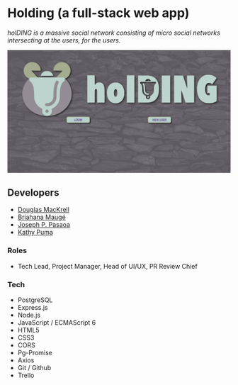 # Holding (a full-stack web app)

*holDING is a massive social network consisting of micro social networks intersecting at the users, for the users.*

![Landing Page Screenshot](./readme/landing_screenshot.png)

## Developers
+ [Douglas MacKrell](https://github.com/DouglasMacKrell)
+ [Briahana Maugé](https://github.com/Briahana-Mauge)
+ [Joseph P. Pasaoa](https://github.com/joseph-p-pasaoa)
+ [Kathy Puma](https://github.com/KathyPuma)

### Roles
+ Tech Lead, Project Manager, Head of UI/UX, PR Review Chief

### Tech
+ PostgreSQL
+ Express.js
+ Node.js
+ JavaScript / ECMAScript 6
+ HTML5
+ CSS3
+ CORS
+ Pg-Promise
+ Axios
+ Git / Github
+ Trello
